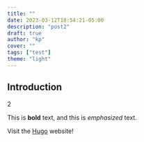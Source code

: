 ```yaml
---
title: ""
date: 2023-03-12T18:54:21-05:00
description: "post2"
draft: true
author: "kp"
cover: ""
tags: ["test"]
theme: "light"
---
```

## Introduction
2

This is **bold** text, and this is *emphasized* text.

Visit the [Hugo](https://gohugo.io) website!